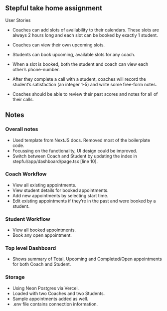 ## Stepful take home assignment

User Stories

- Coaches can add slots of availability to their calendars. These slots are always 2 hours long and each slot can be booked by exactly 1 student.

- Coaches can view their own upcoming slots.

- Students can book upcoming, available slots for any coach.

- When a slot is booked, both the student and coach can view each other’s phone-number.

- After they complete a call with a student, coaches will record the student’s satisfaction (an integer 1-5) and write some free-form notes.

- Coaches should be able to review their past scores and notes for all of their calls.


## Notes
### Overall notes
- Used template from NextJS docs. Removed most of the boilerplate code.
- Focussing on the functionality, UI design could be improved.
- Switch between Coach and Student by updating the index in stepful/app/dashboard/page.tsx [line 10]. 

### Coach Workflow
- View all existing appointments.
- View student details for booked appointments.
- Add new appointments by selecting start time.
- Edit existing appointments if they’re in the past and were booked by a student.

### Student Workflow
- View all booked appointments.
- Book any open appointment.

### Top level Dashboard
- Shows summary of Total, Upcoming and Completed/Open appointments for both Coach and Student.

### Storage
- Using Neon Postgres via Vercel.
- Loaded with two Coaches and two Students.
- Sample appointments added as well.
- .env file contains connection information.
